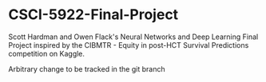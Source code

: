 # CSCI-5922-Final-Project
Scott Hardman and Owen Flack's Neural Networks and Deep Learning Final Project inspired by the CIBMTR - Equity in post-HCT Survival Predictions competition on Kaggle.

Arbitrary change to be tracked in the git branch